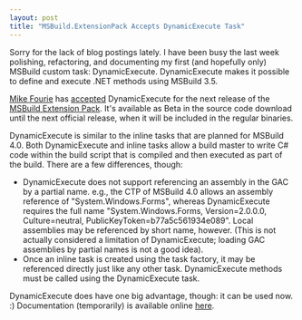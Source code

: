 ```yaml
---
layout: post
title: "MSBuild.ExtensionPack Accepts DynamicExecute Task"
---
```

Sorry for the lack of blog postings lately. I have been busy the last week polishing, refactoring, and documenting my first (and hopefully only) MSBuild custom task: DynamicExecute. DynamicExecute makes it possible to define and execute .NET methods using MSBuild 3.5.

[Mike Fourie](http://freetodev.spaces.live.com/default.aspx) has [accepted](http://freetodev.spaces.live.com/blog/cns!EC3C8F2028D842D5!927.entry) DynamicExecute for the next release of the [MSBuild Extension Pack](http://msbuildextensionpack.codeplex.com/). It's available as Beta in the source code download until the next official release, when it will be included in the regular binaries.

DynamicExecute is similar to the inline tasks that are planned for MSBuild 4.0. Both DynamicExecute and inline tasks allow a build master to write C# code within the build script that is compiled and then executed as part of the build. There are a few differences, though:

- DynamicExecute does not support referencing an assembly in the GAC by a partial name. e.g., the CTP of MSBuild 4.0 allows an assembly reference of "System.Windows.Forms", whereas DynamicExecute requires the full name "System.Windows.Forms, Version=2.0.0.0, Culture=neutral, PublicKeyToken=b77a5c561934e089". Local assemblies may be referenced by short name, however. (This is not actually considered a limitation of DynamicExecute; loading GAC assemblies by partial names is not a good idea).
- Once an inline task is created using the task factory, it may be referenced directly just like any other task. DynamicExecute methods must be called using the DynamicExecute task.

DynamicExecute does have one big advantage, though: it can be used now. :) Documentation (temporarily) is available online [here](http://www.msbuildextensionpack.com/help/3.5.4.0/temp/dynamicexecute.htm).

